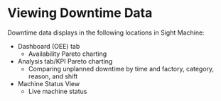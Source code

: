 # Viewing Downtime Data

Downtime data displays in the following locations in Sight Machine:

-   Dashboard \(OEE\) tab
    -   Availability Pareto charting
-   Analysis tab/KPI Pareto charting
    -   Comparing unplanned downtime by time and factory, category, reason, and shift
-   Machine Status View
    -   Live machine status

